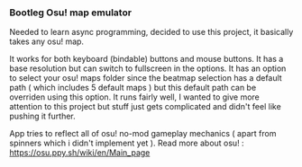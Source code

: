 ### Bootleg Osu! map emulator

Needed to learn async programming, decided to use this project, it basically takes any osu! map.

It works for both keyboard (bindable) buttons and mouse buttons.
It has a base resolution but can switch to fullscreen in the options.
It has an option to select your osu! maps folder since the beatmap selection has a default path ( which includes 5 default maps ) but this default path can be overriden using this option.
It runs fairly well, I wanted to give more attention to this project but stuff just gets complicated and didn't feel like pushing it further.

App tries to reflect all of osu! no-mod gameplay mechanics ( apart from spinners which i didn't implement yet ).
Read more about osu! : https://osu.ppy.sh/wiki/en/Main_page
